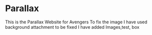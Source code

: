 # Parallax

This is the Parallax Website for Avengers
To fix the image I have used background attachment to be fixed
I have added Images,test, box
